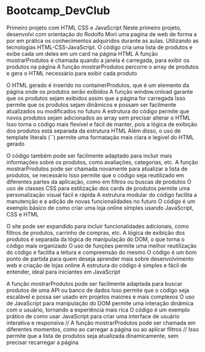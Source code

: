 # Bootcamp_DevClub
Primeiro projeto com HTML CSS e JavaScript
Neste primeiro projeto, desenvolvi com orientação do Rodolfo Mori uma pagina de web de forma a por em prática os conhecimentos 
adquiridos durante as aulas. Utilizando as tecnologias HTML-CSS-JavaScript.
O código cria uma lista de produtos e exibe cada um deles em um card na página HTML
A função mostrarProdutos é chamada quando a janela é carregada, para exibir os produtos na página
A função mostrarProdutos percorre o array de produtos e gera o HTML necessário para exibir cada produto

O HTML gerado é inserido no containerProdutos, que é um elemento da página onde os produtos serão exibidos
A função window.onload garante que os produtos sejam exibidos assim que a página for carregada
Isso permite que os produtos sejam dinâmicos e possam ser facilmente atualizados ou modificados no futuro
A estrutura do código permite que novos produtos sejam adicionados ao array sem precisar alterar o HTML
Isso torna o código mais flexível e fácil de manter, pois a lógica de exibição dos produtos está separada da estrutura HTML
Além disso, o uso de template literals (``) permite uma formatação mais clara e legível do HTML gerado

O código também pode ser facilmente adaptado para incluir mais informações sobre os produtos, como avaliações, categorias, etc.
A função mostrarProdutos pode ser chamada novamente para atualizar a lista de produtos, se necessário
Isso permite que o código seja reutilizado em diferentes partes da aplicação, como em filtros ou buscas de produtos
O uso de classes CSS para estilização dos cards de produtos permite uma personalização visual fácil e rápida
A estrutura modular do código facilita a manutenção e a adição de novas funcionalidades no futuro
O código é um exemplo básico de como criar uma loja online simples usando JavaScript, CSS e HTML

O site pode ser expandido para incluir funcionalidades adicionais, como filtros de produtos, carrinho de compras, etc.
A lógica de exibição dos produtos é separada da lógica de manipulação do DOM, o que torna o código mais organizado
O uso de funções permite uma melhor reutilização do código e facilita a leitura e compreensão do mesmo
O código é um bom ponto de partida para quem deseja aprender mais sobre desenvolvimento web e criação de lojas online
A estrutura do código é simples e fácil de entender, ideal para iniciantes em JavaScript

A função mostrarProdutos pode ser facilmente adaptada para buscar produtos de uma API ou banco de dados
Isso permite que o código seja escalável e possa ser usado em projetos maiores e mais complexos
O uso de JavaScript para manipulação do DOM permite uma interação dinâmica com o usuário, tornando a experiência mais rica
O código é um exemplo prático de como usar JavaScript para criar uma interface de usuário interativa e responsiva
// A função mostrarProdutos pode ser chamada em diferentes momentos, como ao carregar a página ou ao aplicar filtros
// Isso permite que a lista de produtos seja atualizada dinamicamente, sem precisar recarregar a página
